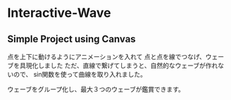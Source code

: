# Interactive-Wave
Simple Project using Canvas
------------------------------------------
点を上下に動けるようにアニメーションを入れて
点と点を線でつなげ、ウェーブを具現化しました
ただ、直線で繋げてしまうと、自然的なウェーブが作れないので、
sin関数を使って曲線を取り入れました。

ウェーブをグループ化し、最大３つのウェーブが鑑賞できます。
